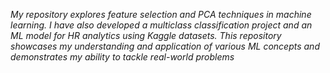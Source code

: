 
*My repository explores feature selection and PCA techniques in machine learning. I have also developed a multiclass classification project and an ML model for HR analytics using Kaggle datasets. This repository showcases my understanding and application of various ML concepts and demonstrates my ability to tackle real-world problems*
